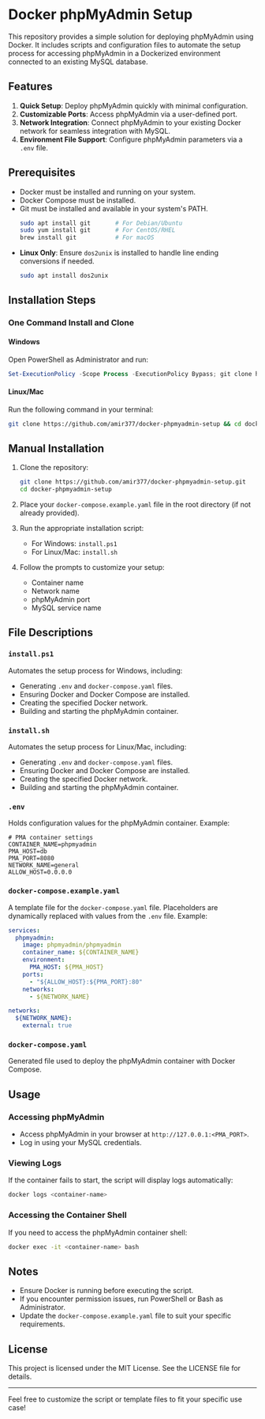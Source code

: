 
# Docker phpMyAdmin Setup

This repository provides a simple solution for deploying phpMyAdmin using Docker. It includes scripts and configuration files to automate the setup process for accessing phpMyAdmin in a Dockerized environment connected to an existing MySQL database.

## Features

1. **Quick Setup**: Deploy phpMyAdmin quickly with minimal configuration.
2. **Customizable Ports**: Access phpMyAdmin via a user-defined port.
3. **Network Integration**: Connect phpMyAdmin to your existing Docker network for seamless integration with MySQL.
4. **Environment File Support**: Configure phpMyAdmin parameters via a `.env` file.

## Prerequisites

- Docker must be installed and running on your system.
- Docker Compose must be installed.
- Git must be installed and available in your system's PATH.
  ```bash
  sudo apt install git       # For Debian/Ubuntu
  sudo yum install git       # For CentOS/RHEL
  brew install git           # For macOS
  ```
- **Linux Only**: Ensure `dos2unix` is installed to handle line ending conversions if needed.
  ```bash
  sudo apt install dos2unix
  ```

## Installation Steps

### One Command Install and Clone

#### Windows

Open PowerShell as Administrator and run:
```powershell
Set-ExecutionPolicy -Scope Process -ExecutionPolicy Bypass; git clone https://github.com/amir377/docker-phpmyadmin-setup; cd docker-phpmyadmin-setup; ./install.ps1
```

#### Linux/Mac

Run the following command in your terminal:
```bash
git clone https://github.com/amir377/docker-phpmyadmin-setup && cd docker-phpmyadmin-setup && dos2unix install.sh && chmod +x install.sh && ./install.sh
```

## Manual Installation

1. Clone the repository:
   ```bash
   git clone https://github.com/amir377/docker-phpmyadmin-setup.git
   cd docker-phpmyadmin-setup
   ```

2. Place your `docker-compose.example.yaml` file in the root directory (if not already provided).

3. Run the appropriate installation script:
    - For Windows: `install.ps1`
    - For Linux/Mac: `install.sh`

4. Follow the prompts to customize your setup:
    - Container name
    - Network name
    - phpMyAdmin port
    - MySQL service name

## File Descriptions

### `install.ps1`

Automates the setup process for Windows, including:

- Generating `.env` and `docker-compose.yaml` files.
- Ensuring Docker and Docker Compose are installed.
- Creating the specified Docker network.
- Building and starting the phpMyAdmin container.

### `install.sh`

Automates the setup process for Linux/Mac, including:

- Generating `.env` and `docker-compose.yaml` files.
- Ensuring Docker and Docker Compose are installed.
- Creating the specified Docker network.
- Building and starting the phpMyAdmin container.

### `.env`

Holds configuration values for the phpMyAdmin container. Example:

```env
# PMA container settings
CONTAINER_NAME=phpmyadmin
PMA_HOST=db
PMA_PORT=8080
NETWORK_NAME=general
ALLOW_HOST=0.0.0.0
```

### `docker-compose.example.yaml`

A template file for the `docker-compose.yaml` file. Placeholders are dynamically replaced with values from the `.env` file. Example:

```yaml
services:
  phpmyadmin:
    image: phpmyadmin/phpmyadmin
    container_name: ${CONTAINER_NAME}
    environment:
      PMA_HOST: ${PMA_HOST}
    ports:
      - "${ALLOW_HOST}:${PMA_PORT}:80"
    networks:
      - ${NETWORK_NAME}

networks:
  ${NETWORK_NAME}:
    external: true
```

### `docker-compose.yaml`

Generated file used to deploy the phpMyAdmin container with Docker Compose.

## Usage

### Accessing phpMyAdmin

- Access phpMyAdmin in your browser at `http://127.0.0.1:<PMA_PORT>`.
- Log in using your MySQL credentials.

### Viewing Logs

If the container fails to start, the script will display logs automatically:

```bash
docker logs <container-name>
```

### Accessing the Container Shell

If you need to access the phpMyAdmin container shell:

```bash
docker exec -it <container-name> bash
```

## Notes

- Ensure Docker is running before executing the script.
- If you encounter permission issues, run PowerShell or Bash as Administrator.
- Update the `docker-compose.example.yaml` file to suit your specific requirements.

## License

This project is licensed under the MIT License. See the LICENSE file for details.

---

Feel free to customize the script or template files to fit your specific use case!
